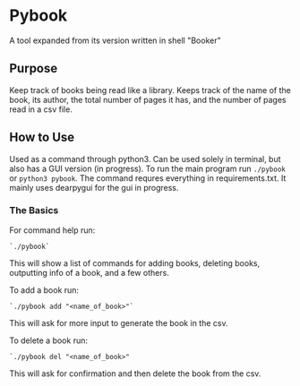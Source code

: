 # Pybook

A tool expanded from its version written in shell "Booker"

## Purpose

Keep track of books being read like a library. Keeps track of the name of the book, its author, the total number of pages it has, and the number of pages read in a csv file.

## How to Use

Used as a command through python3. Can be used solely in terminal, but also has a GUI version (in progress). To run the main program run `./pybook` or `python3 pybook`. The command requres everything in requirements.txt. It mainly uses dearpygui for the gui in progress.

### The Basics

For command help run:

    `./pybook`
    
This will show a list of commands for adding books, deleting books, outputting info of a book, and a few others.

To add a book run:

    `./pybook add "<name_of_book>"`
    
This will ask for more input to generate the book in the csv.

To delete a book run:

    `./pybook del "<name_of_book>"
    
This will ask for confirmation and then delete the book from the csv.
